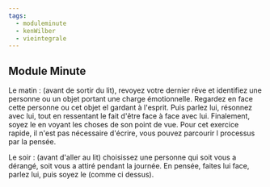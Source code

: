 ```yaml
---
tags:
  - moduleminute
  - kenWilber
  - vieintegrale
---
```

## Module Minute
Le matin : (avant de sortir du lit), revoyez votre dernier rêve et identifiez une personne ou un objet portant une charge émotionnelle. Regardez en face cette personne ou cet objet el gardant à l'esprit. Puis parlez lui, résonnez avec lui, tout en ressentant le fait d'être face à face avec lui. Finalement, soyez le en voyant les choses de son point de vue. Pour cet exercice rapide, il n'est pas nécessaire d'écrire, vous pouvez parcourir l processus par la pensée.

Le soir : (avant d'aller au lit) choisissez une personne qui soit vous a dérangé, soit vous a attiré pendant la journée. En pensée, faites lui face, parlez lui, puis soyez le (comme ci dessus).